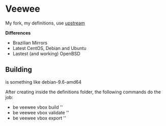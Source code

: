 # Veewee

My fork, my definitions, use [upstream](https://github.com/jedi4ever/veewee)

__Differences__

* Brazilian Mirrors
* Latest CentOS, Debian and Ubuntu
* Lastest (and working) OpenBSD

## Building

<definition> is something like debian-9.6-amd64

After creating inside the definitions folder, the following commands do the job:

* be veewee vbox build '<definition>'
* be veewee vbox validate '<definition>'
* be veewee vbox export '<definition>'
